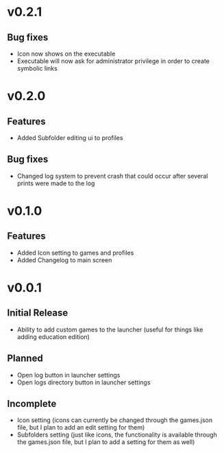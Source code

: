 # v0.2.1

## Bug fixes

- Icon now shows on the executable
- Executable will now ask for administrator privilege in order to create symbolic links

#

# v0.2.0

## Features

- Added Subfolder editing ui to profiles

## Bug fixes

- Changed log system to prevent crash that could occur after several prints were made to the log

#

# v0.1.0

## Features

- Added Icon setting to games and profiles
- Added Changelog to main screen

#

# v0.0.1

## Initial Release

- Ability to add custom games to the launcher (useful for things like adding education edition)

## Planned

- Open log button in launcher settings
- Open logs directory button in launcher settings

## Incomplete

- Icon setting (icons can currently be changed through the games.json file, but I plan to add an edit setting for them)
- Subfolders setting (just like icons, the functionality is available through the games.json file, but I plan to add a setting for them as well)
